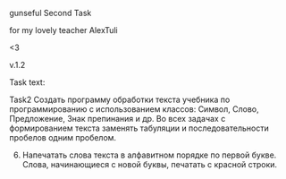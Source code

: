 gunseful
Second Task

for my lovely teacher AlexTuli

<3

v.1.2


Task text:

Task2
Создать программу обработки текста учебника по программированию с использованием классов:
Символ, Слово, Предложение, Знак препинания и др.
Во всех задачах с формированием текста заменять табуляции и последовательности пробелов одним пробелом.

6.	Напечатать слова текста в алфавитном порядке по первой
букве. Слова, начинающиеся с новой буквы, печатать с красной строки.

